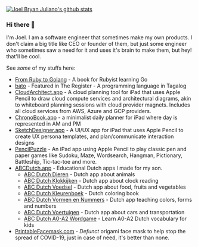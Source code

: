 [![Joel Bryan Juliano's github stats](https://github-readme-stats.vercel.app/api?username=jjuliano&count_private=true&show_icons=true&hide=contribs,prs,issues&include_all_commits=true)](https://github.com/jjuliano)

### Hi there 👋

I'm Joel. I am a software engineer that sometimes make my own products. I don't claim a big title like CEO or founder of them, but just some engineer who sometimes saw a need for it and uses it's brain to make them, but hey! that'll be cool.

See *some* of my stuffs here:

- [From Ruby to Golang](https://leanpub.com/rb2go) - A book for Rubyist learning Go
- [bato](https://www.theregister.com/2018/03/21/philippines_ruby_bato/) - Featured in The Register - A programming language in Tagalog
- [CloudArchitect.app](https://CloudArchitect.app) - A cloud planning tool for iPad that uses Apple Pencil to draw cloud compute services and architectural diagrams, akin to whiteboard planning sessions with cloud provider magnets. Includes all cloud services from AWS, Azure and GCP providers.
- [ChronoBook.app](https://ChronoBook.app) - a minimalist daily planner for iPad where day is represented in AM and PM
- [SketchDesigner.app](https://SketchDesigner.app) - A UI/UX app for iPad that uses Apple Pencil to create UX persona templates, and plan/communicate interaction designs
- [PencilPuzzle](https://apps.apple.com/us/app/pencilpuzzle/id1522501424) - An iPad app using Apple Pencil to play classic pen and paper games like Sudoku, Maze, Wordsearch, Hangman, Pictionary, Battleship, Tic-tac-toe and more.
- [ABCDutch.app](https://ABCDutch.app) - Educational Dutch apps I made for my son.
  - [ABC Dutch Dieren](https://abcdutch.app/dieren) - Dutch app about animals
  - [ABC Dutch Klokkijken](https://abcdutch.app/klokkijken) - Dutch app about clock reading
  - [ABC Dutch Voedsel](https://abcdutch.app/voedsel) - Dutch app about food, fruits and vegetables
  - [ABC Dutch Kleurenboek](https://abcdutch.app/kleurboek) - Dutch coloring book
  - [ABC Dutch Vormen en Nummers](https://abcdutch.app/vormen-en-nummers) - Dutch app teaching colors, forms and numbers
  - [ABC Dutch Voertuigen](https://abcdutch.app/voertuig) - Dutch app about cars and transportation
  - [ABC Dutch A0-A2 Wordgame](https://apps.apple.com/us/app/abc-dutch-a0-a2-wordgame/id1535402690) - Learn A0-A2 Dutch vocabulary for kids
- [PrintableFacemask.com](https://web.archive.org/web/20201027141620/https://printablefacemask.com/) - *Defunct* origami face mask to help stop the spread of COVID-19, just in case of need, it's better than none.

<!--
**jjuliano/jjuliano** is a ✨ _special_ ✨ repository because its `README.md` (this file) appears on your GitHub profile.

Here are some ideas to get you started:

- 🔭 I’m currently working on ...
- 🌱 I’m currently learning ...
- 👯 I’m looking to collaborate on ...
- 🤔 I’m looking for help with ...
- 💬 Ask me about ...
- 📫 How to reach me: ...
- 😄 Pronouns: ...
- ⚡ Fun fact: ...
-->
